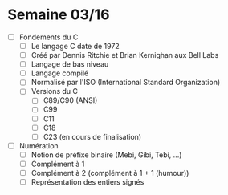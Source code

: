 # Semaine 03/16

- [ ] Fondements du C
  - [ ] Le langage C date de 1972
  - [ ] Créé par Dennis Ritchie et Brian Kernighan aux Bell Labs
  - [ ] Langage de bas niveau
  - [ ] Langage compilé
  - [ ] Normalisé par l'ISO (International Standard Organization)
  - [ ] Versions du C
    - [ ] C89/C90 (ANSI)
    - [ ] C99
    - [ ] C11
    - [ ] C18
    - [ ] C23 (en cours de finalisation)
- [ ] Numération
  - [ ] Notion de préfixe binaire (Mebi, Gibi, Tebi, ...)
  - [ ] Complément à 1 
  - [ ] Complément à 2 (complément à 1 + 1 (humour))
  - [ ] Représentation des entiers signés